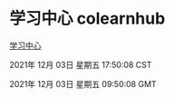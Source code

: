 # 学习中心 colearnhub
[学习中心](http://59.174.25.102:56308/colearnhub/)

2021年 12月 03日 星期五 17:50:08 CST

2021年 12月 03日 星期五 09:50:08 GMT
